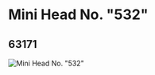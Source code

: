 # Mini Head No. "532"
## 63171
![Mini Head No. "532"](https://lc-www-live-s.legocdn.com/media/bricks/5/2/4528173.jpg)